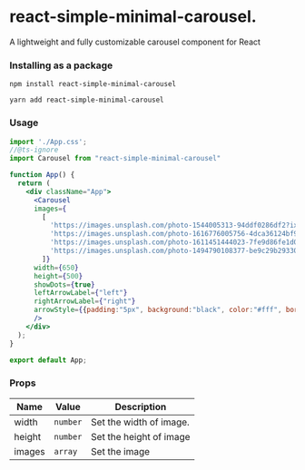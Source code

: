 # react-simple-minimal-carousel.

A lightweight and fully customizable carousel component for React

### Installing as a package

```
npm install react-simple-minimal-carousel
```

```
yarn add react-simple-minimal-carousel
```

### Usage

```jsx
import './App.css';
//@ts-ignore
import Carousel from "react-simple-minimal-carousel"

function App() {
  return (
    <div className="App">
      <Carousel 
      images={
        [
          'https://images.unsplash.com/photo-1544005313-94ddf0286df2?ixlib=rb-1.2.1&ixid=MnwxMjA3fDB8MHxzZWFyY2h8Mnx8cG9ydHJhaXR8ZW58MHx8MHx8&auto=format&fit=crop&w=500&q=60', 
          'https://images.unsplash.com/photo-1616776005756-4dca36124bf9?ixlib=rb-1.2.1&ixid=MnwxMjA3fDB8MHxzZWFyY2h8MTN8fHBvcnRhaXR8ZW58MHx8MHx8&auto=format&fit=crop&w=500&q=60',
          'https://images.unsplash.com/photo-1611451444023-7fe9d86fe1d0?ixlib=rb-1.2.1&ixid=MnwxMjA3fDB8MHxzZWFyY2h8MXx8cG9ydHJhaXQlMjB3b21hbnxlbnwwfHwwfHw%3D&auto=format&fit=crop&w=500&q=60',
          'https://images.unsplash.com/photo-1494790108377-be9c29b29330?ixlib=rb-1.2.1&ixid=MnwxMjA3fDB8MHxzZWFyY2h8NHx8Z2lybHxlbnwwfHwwfHw%3D&auto=format&fit=crop&w=500&q=60'
        ]}
      width={650}
      height={500}
      showDots={true}
      leftArrowLabel={"left"}
      rightArrowLabel={"right"}
      arrowStyle={{padding:"5px", background:"black", color:"#fff", border:'none'}}
      />
    </div>
  );
}

export default App;
```

### Props

| Name                                     | Value                        | Description                                                                                                                                                                                                           |
| ---------------------------------------- | ---------------------------- | --------------------------------------------------------------------------------------------------------------------------------------------------------------------------------------------------------------------- |
| width                                | `number`                   | Set the width of image.     |
| height                               | `number`                   | Set the height of image     |
| images                               | `array`                    | Set the image |                  


